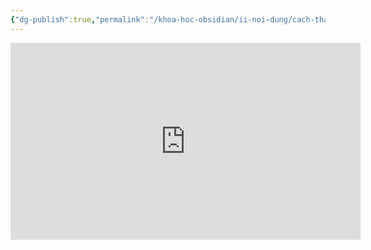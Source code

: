 ```yaml
---
{"dg-publish":true,"permalink":"/khoa-hoc-obsidian/ii-noi-dung/cach-thay-icon-banner-sieu-nhanh-bang-commader-va-image-inserter/","noteIcon":"3"}
---
```


<iframe width="560" height="315" src="https://www.youtube.com/embed/nvQqrx8tXek" title="YouTube video player" frameborder="0" allow="accelerometer; autoplay; clipboard-write; encrypted-media; gyroscope; picture-in-picture; web-share" allowfullscreen></iframe>